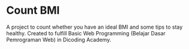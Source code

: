 # Count BMI
A project to count whether you have an ideal BMI and some tips to stay healthy. Created to fulfill Basic Web Programming (Belajar Dasar Pemrograman Web) in Dicoding Academy.
